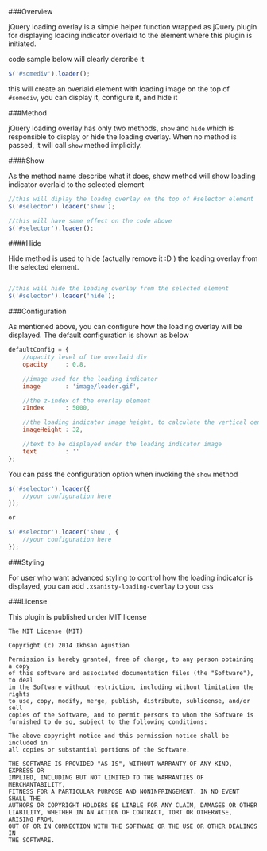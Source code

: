 ###Overview

jQuery loading overlay is a simple helper function wrapped as jQuery plugin for displaying loading
indicator overlaid to the element where this plugin is initiated.

code sample below will clearly dercribe it

```javascript
$('#somediv').loader();
```

this will create an overlaid element with loading image on the top of ```#somediv```,
you can display it, configure it, and hide it

###Method

jQuery loading overlay has only two methods, ```show``` and ```hide``` which is responsible to display
or hide the loading overlay. When no method is passed, it will call ```show``` method implicitly.

####Show

As the method name describe what it does, show method will show loading indicator overlaid to the selected element

```javascript
//this will diplay the loadng overlay on the top of #selector element
$('#selector').loader('show');

//this will have same effect on the code above
$('#selector').loader();

```

####Hide

Hide method is used to hide (actually remove it :D ) the loading overlay from the selected element.

```javascript

//this will hide the loading overlay from the selected element
$('#selector').loader('hide');

```

###Configuration

As mentioned above, you can configure how the loading overlay will be displayed. The default configuration
is shown as below

```javascript
defaultConfig = {
    //opacity level of the overlaid div
    opacity     : 0.8,

    //image used for the loading indicator
    image       : 'image/loader.gif',

    //the z-index of the overlay element
    zIndex      : 5000,

    //the loading indicator image height, to calculate the vertical center
    imageHeight : 32,

    //text to be displayed under the loading indicator image
    text        : ''
};
```

You can pass the configuration option when invoking the ```show``` method

```javascript
$('#selector').loader({
    //your configuration here
});

or

$('#selector').loader('show', {
    //your configuration here
});
```

###Styling

For user who want advanced styling to control how the loading indicator is displayed, you can add
```.xsanisty-loading-overlay``` to your css

###License

This plugin is published under MIT license

```
The MIT License (MIT)

Copyright (c) 2014 Ikhsan Agustian

Permission is hereby granted, free of charge, to any person obtaining a copy
of this software and associated documentation files (the "Software"), to deal
in the Software without restriction, including without limitation the rights
to use, copy, modify, merge, publish, distribute, sublicense, and/or sell
copies of the Software, and to permit persons to whom the Software is
furnished to do so, subject to the following conditions:

The above copyright notice and this permission notice shall be included in
all copies or substantial portions of the Software.

THE SOFTWARE IS PROVIDED "AS IS", WITHOUT WARRANTY OF ANY KIND, EXPRESS OR
IMPLIED, INCLUDING BUT NOT LIMITED TO THE WARRANTIES OF MERCHANTABILITY,
FITNESS FOR A PARTICULAR PURPOSE AND NONINFRINGEMENT. IN NO EVENT SHALL THE
AUTHORS OR COPYRIGHT HOLDERS BE LIABLE FOR ANY CLAIM, DAMAGES OR OTHER
LIABILITY, WHETHER IN AN ACTION OF CONTRACT, TORT OR OTHERWISE, ARISING FROM,
OUT OF OR IN CONNECTION WITH THE SOFTWARE OR THE USE OR OTHER DEALINGS IN
THE SOFTWARE.
```